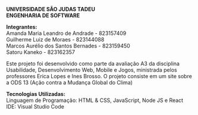 **UNIVERSIDADE SÃO JUDAS TADEU  
ENGENHARIA DE SOFTWARE**

**Integrantes:**  
Amanda Maria Leandro de Andrade - 823157409  
Guilherme Luiz de Moraes - 823144088  
Marcos Aurélio dos Santos Bernades - 823159450  
Satoru Kaneko - 823162357

Este projeto foi desenvolvido como parte da avaliação A3 da disciplina Usabilidade, Desenvolvimento Web, Mobile e Jogos, ministrada pelos professores Erica Lopes e Ines Brosso. O projeto consiste em um site sobre a ODS 13 (Ação contra a Mudança Global do Clima)

**Tecnologias Utilizadas:**  
Linguagem de Programação: HTML & CSS, JavaScript, Node JS e React  
IDE: Visual Studio Code
